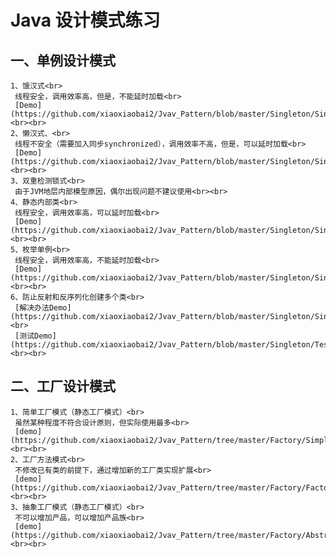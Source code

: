 # Java 设计模式练习<br>
## 一、单例设计模式<br>
	1、饿汉式<br>
	 线程安全，调用效率高，但是，不能延时加载<br>
	 [Demo](https://github.com/xiaoxiaobai2/Jvav_Pattern/blob/master/Singleton/SingletonDemo01.java)<br><br>
	2、懒汉式、<br>
	 线程不安全（需要加入同步synchronized），调用效率不高，但是，可以延时加载<br>
	 [Demo](https://github.com/xiaoxiaobai2/Jvav_Pattern/blob/master/Singleton/SingletonDemo02.java)<br><br>
	3、双重检测锁式<br>
	 由于JVM地层内部模型原因，偶尔出现问题不建议使用<br><br>
	4、静态内部类<br>
	 线程安全，调用效率高，可以延时加载<br>
	 [Demo](https://github.com/xiaoxiaobai2/Jvav_Pattern/blob/master/Singleton/SingletonDemo03.java)<br><br>
	5、枚举单例<br>
	 线程安全，调用效率高，不能延时加载<br>
	 [Demo](https://github.com/xiaoxiaobai2/Jvav_Pattern/blob/master/Singleton/SingletonDemo04.java)<br><br>
	6、防止反射和反序列化创建多个类<br>
	 [解决办法Demo](https://github.com/xiaoxiaobai2/Jvav_Pattern/blob/master/Singleton/SingletonDemo05.java)<br>
	 [测试Demo](https://github.com/xiaoxiaobai2/Jvav_Pattern/blob/master/Singleton/Test02.java)<br><br>
## 二、工厂设计模式<br>
	1、简单工厂模式（静态工厂模式）<br>
	 虽然某种程度不符合设计原则，但实际使用最多<br>
	 [demo](https://github.com/xiaoxiaobai2/Jvav_Pattern/tree/master/Factory/SimpleFactory)<br><br>
	2、工厂方法模式<br>
	 不修改已有类的前提下，通过增加新的工厂类实现扩展<br>
	 [demo](https://github.com/xiaoxiaobai2/Jvav_Pattern/tree/master/Factory/FactoryMethod)<br><br>
	3、抽象工厂模式（静态工厂模式）<br>
	 不可以增加产品，可以增加产品族<br>
	 [demo](https://github.com/xiaoxiaobai2/Jvav_Pattern/tree/master/Factory/AbstractFactory)<br><br>